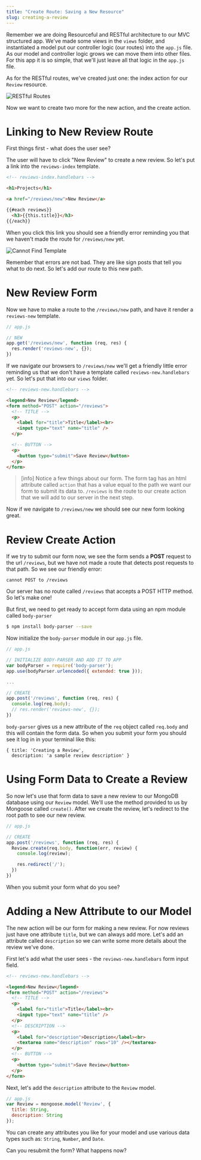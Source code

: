 ```yaml
---
title: "Create Route: Saving a New Resource"
slug: creating-a-review
---
```


Remember we are doing Resourceful and RESTful architecture to our MVC structured app. We've made some views in the `views` folder, and instantiated a model put our controller logic (our routes) into the `app.js` file. As our model and controller logic grows we can move them into other files. For this app it is so simple, that we'll just leave all that logic in the `app.js` file.

As for the RESTful routes, we've created just one: the index action for our `Review` resource.

![RESTful Routes](assets/RESTful-routes.png)

Now we want to create two more for the new action, and the create action.

# Linking to New Review Route

First things first - what does the user see?

The user will have to click "New Review" to create a new review. So let's put a link into the   `reviews-index` template.

```html
<!-- reviews-index.handlebars -->

<h1>Projects</h1>

<a href="/reviews/new">New Review</a>

{{#each reviews}}
  <h3>{{this.title}}</h3>
{{/each}}
```

When you click this link you should see a friendly error reminding you that we haven't made the route for `/reviews/new` yet.

![Cannot Find Template](assets/find-template.png)

Remember that errors are not bad. They are like sign posts that tell you what to do next. So let's add our route to this new path.

# New Review Form

Now we have to make a route to the `/reviews/new` path, and have it render a `reviews-new` template.

```js
// app.js

// NEW
app.get('/reviews/new', function (req, res) {
  res.render('reviews-new', {});
})
```

If we navigate our browsers to `/reviews/new` we'll get a friendly little error reminding us that we don't have a template called `reviews-new.handlebars` yet. So let's put that into our `views` folder.

```html
<!-- reviews-new.handlebars -->

<legend>New Review</legend>
<form method="POST" action="/reviews">
  <!-- TITLE -->
  <p>
    <label for="title">Title</label><br>
    <input type="text" name="title" />
  </p>

  <!-- BUTTON -->
  <p>
    <button type="submit">Save Review</button>
  </p>
</form>
```

> [info]
> Notice a few things about our form. The form tag has an html attribute called `action` that has a value equal to the path we want our form to submit its data to. `/reviews` is the route to our create action that we will add to our server in the next step.

Now if we navigate to `/reviews/new` we should see our new form looking great.

# Review Create Action

If we try to submit our form now, we see the form sends a **POST** request to the url `/reviews`, but we have not made a route that detects post requests to that path. So we see our friendly error:

```
cannot POST to /reviews
```

Our server has no route called `/reviews` that accepts a POST HTTP method. So let's make one!

But first, we need to get ready to accept form data using an npm module called `body-parser`

```bash
$ npm install body-parser --save
```

Now initialize the `body-parser` module in our `app.js` file.

```js
// app.js

// INITIALIZE BODY-PARSER AND ADD IT TO APP
var bodyParser = require('body-parser');
app.use(bodyParser.urlencoded({ extended: true }));

...

// CREATE
app.post('/reviews', function (req, res) {
  console.log(req.body);
  // res.render('reviews-new', {});
})
```

`body-parser` gives us a new attribute of the `req` object called `req.body` and this will contain the form data. So when you submit your form you should see it log in in your terminal like this:

```
{ title: 'Creating a Review',
  description: 'a sample review description' }
```

# Using Form Data to Create a Review

So now let's use that form data to save a new review to our MongoDB database using our `Review` model. We'll use the method provided to us by Mongoose called `create()`. After we create the review, let's redirect to the root path to see our new review.

```js
// app.js

// CREATE
app.post('/reviews', function (req, res) {
  Review.create(req.body, function(err, review) {
    console.log(review);

    res.redirect('/');
  })
})
```

When you submit your form what do you see?

# Adding a New Attribute to our Model

The new action will be our form for making a new review. For now reviews just have one attribute `title`, but we can always add more. Let's add an attribute called `description` so we can write some more details about the review we've done.

First let's add what the user sees - the `reviews-new.handlebars` form input field.

```html
<!-- reviews-new.handlebars -->

<legend>New Review</legend>
<form method="POST" action="/reviews">
  <!-- TITLE -->
  <p>
    <label for="title">Title</label><br>
    <input type="text" name="title" />
  </p>
  <!-- DESCRIPTION -->  
  <p>
    <label for="description">Description</label><br>
    <textarea name="description" rows="10" /></textarea>
  </p>
  <!-- BUTTON -->
  <p>
    <button type="submit">Save Review</button>
  </p>
</form>
```

Next, let's add the `description` attribute to the `Review` model.

```js
// app.js
var Review = mongoose.model('Review', {
  title: String,
  description: String
});
```

You can create any attributes you like for your model and use various data types such as: `String`, `Number`, and `Date`.

Can you resubmit the form? What happens now?
